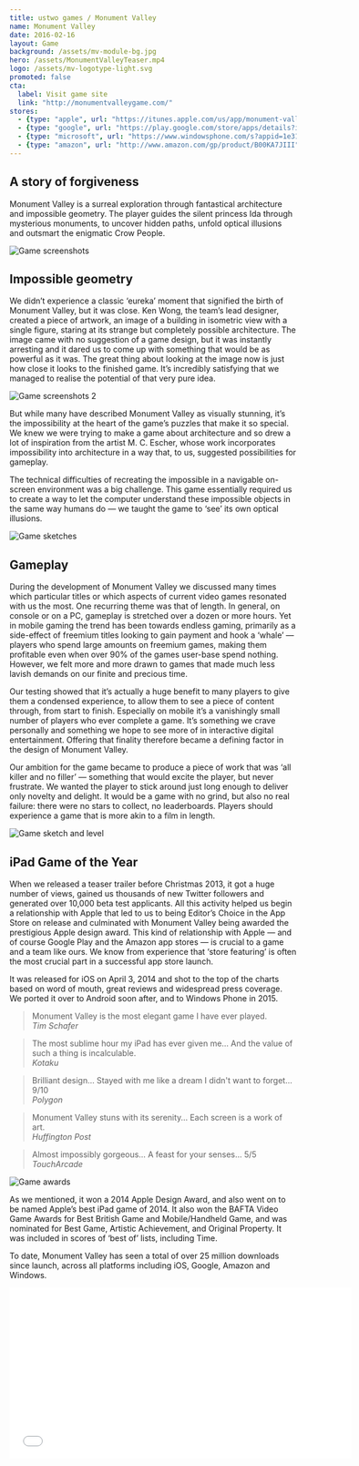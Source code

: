 ```yaml
---
title: ustwo games / Monument Valley
name: Monument Valley
date: 2016-02-16
layout: Game
background: /assets/mv-module-bg.jpg
hero: /assets/MonumentValleyTeaser.mp4
logo: /assets/mv-logotype-light.svg
promoted: false
cta:
  label: Visit game site
  link: "http://monumentvalleygame.com/"
stores:
  - {type: "apple", url: "https://itunes.apple.com/us/app/monument-valley/id728293409?mt=8"}
  - {type: "google", url: "https://play.google.com/store/apps/details?id=com.ustwo.monumentvalley"}
  - {type: "microsoft", url: "https://www.windowsphone.com/s?appid=1e31603e-5d33-42bb-bffe-0f0fcb12d32b"}
  - {type: "amazon", url: "http://www.amazon.com/gp/product/B00KA7JIII"}
---
```


<div class='content-box'>

## A story of forgiveness

Monument Valley is a surreal exploration through fantastical architecture and impossible geometry. The player guides the silent princess Ida through mysterious monuments, to uncover hidden paths, unfold optical illusions and outsmart the enigmatic Crow People.

</div>

<div class='content-box'>
  <img src="/assets/MV_Split.jpg" alt="Game screenshots" />
</div>

<div class='content-box dark'>

## Impossible geometry

We didn’t experience a classic ‘eureka’ moment that signified the birth of Monument Valley, but it was close. Ken Wong, the team’s lead designer, created a piece of artwork, an image of a building in isometric view with a single figure, staring at its strange but completely possible architecture. The image came with no suggestion of a game design, but it was instantly arresting and it dared us to come up with something that would be as powerful as it was. The great thing about looking at the image now is just how close it looks to the finished game. It’s incredibly satisfying that we managed to realise the potential of that very pure idea.

</div>

<div class='content-box'>
  <img src="/assets/MV_Original.jpg" alt="Game screenshots 2" />
</div>

<div class='content-box'>

But while many have described Monument Valley as visually stunning, it’s the impossibility at the heart of the game’s puzzles that make it so special. We knew we were trying to make a game about architecture and so drew a lot of inspiration from the artist M. C. Escher, whose work incorporates impossibility into architecture in a way that, to us, suggested possibilities for gameplay.

The technical difficulties of recreating the impossible in a navigable on-screen environment was a big challenge. This game essentially required us to create a way to let the computer understand these impossible objects in the same way humans do — we taught the game to ‘see’ its own optical illusions.

</div>

<div class='content-box'>
  <img src="/assets/MV_Sketches_2.jpg" alt="Game sketches" />
</div>

<div class='content-box dark'>

## Gameplay

During the development of Monument Valley we discussed many times which particular titles or which aspects of current video games resonated with us the most. One recurring theme was that of length. In general, on console or on a PC, gameplay is stretched over a dozen or more hours. Yet in mobile gaming the trend has been towards endless gaming, primarily as a side-effect of freemium titles looking to gain payment and hook a ‘whale’ — players who spend large amounts on freemium games, making them profitable even when over 90% of the games user-base spend nothing. However, we felt more and more drawn to games that made much less lavish demands on our finite and precious time.

</div>

<div class='content-box'>

Our testing showed that it’s actually a huge benefit to many players to give them a condensed experience, to allow them to see a piece of content through, from start to finish. Especially on mobile it’s a vanishingly small number of players who ever complete a game. It’s something we crave personally and something we hope to see more of in interactive digital entertainment. Offering that finality therefore became a defining factor in the design of Monument Valley.

Our ambition for the game became to produce a piece of work that was ‘all killer and no filler’ — something that would excite the player, but never frustrate. We wanted the player to stick around just long enough to deliver only novelty and delight. It would be a game with no grind, but also no real failure: there were no stars to collect, no leaderboards. Players should experience a game that is more akin to a film in length.

</div>

<div class='content-box'>
  <img src="/assets/MV_sketch_level.jpg" alt="Game sketch and level" />
</div>

<div class='content-box dark'>

## iPad Game of the Year

When we released a teaser trailer before Christmas 2013, it got a huge number of views, gained us thousands of new Twitter followers and generated over 10,000 beta test applicants. All this activity helped us begin a relationship with Apple that led to us to being Editor’s Choice in the App Store on release and culminated with Monument Valley being awarded the prestigious Apple design award. This kind of relationship with Apple — and of course Google Play and the Amazon app stores — is crucial to a game and a team like ours. We know from experience that ‘store featuring’ is often the most crucial part in a successful app store launch.

</div>

<div class='content-box'>

It was released for iOS on April 3, 2014 and shot to the top of the charts based on word of mouth, great reviews and widespread press coverage. We ported it over to Android soon after, and to Windows Phone in 2015.

> Monument Valley is the most elegant game I have ever played.  
> <cite>Tim Schafer</cite>

> The most sublime hour my iPad has ever given me… And the value of such a thing is incalculable.  
> <cite>Kotaku</cite>

> Brilliant design… Stayed with me like a dream I didn't want to forget… 9/10  
> <cite>Polygon</cite>

> Monument Valley stuns with its serenity… Each screen is a work of art.  
> <cite>Huffington Post</cite>

> Almost impossibly gorgeous… A feast for your senses… 5/5  
> <cite>TouchArcade</cite>

</div>

<div class='content-box'>
  <img src="/assets/MV_Awards.jpg" alt="Game awards" />
</div>

<div class='content-box dark'>

As we mentioned, it won a 2014 Apple Design Award, and also went on to be named Apple’s best iPad game of 2014. It also won the BAFTA Video Game Awards for Best British Game and Mobile/Handheld Game, and was nominated for Best Game, Artistic Achievement, and Original Property. It was included in scores of ‘best of’ lists, including Time.

To date, Monument Valley has seen a total of over 25 million downloads since launch, across all platforms including iOS, Google, Amazon and Windows.

</div>

<div class='content-box dark'>
  <div class='squashed bottom-buffer'>
    <div class='fluid-embed'>
      <iframe src='//player.vimeo.com/video/89525141' title="Monument Valley - Behind the Scenes" width="600" height="300" frameborder='0' webkitAllowFullScreen mozallowfullscreen allowFullScreen></iframe>
    </div>
  </div>
</div>
